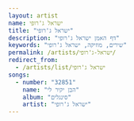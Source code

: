 ```yaml
---
layout: artist
name: ישראל ג'רופי
title: "ישראל ג'רופי"
description: "דף האמן ישראל ג'רופי"
keywords: "שירים, מוזיקה, ישראל ג'רופי"
permalink: /artists/ישראל-ג'רופי/
redirect_from:
  - /artists/list/ישראל ג'רופי
songs:
  - number: "32851"
    name: "הבן יקיר לי"
    album: "סינגלים"
    artist: "ישראל ג'רופי"
---
```

